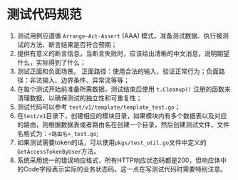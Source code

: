 # 测试代码规范
1. 测试用例应遵循 `Arrange-Act-Assert` (AAA) 模式，准备测试数据、执行被测试的方法、断言结果是否符合预期；
2. 提供有意义的断言信息，当断言失败时，应该给出清晰的中文消息，说明期望什么，实际得到了什么；
4. 测试正面和负面场景。 正面路径：使用合法的输入，验证正常行为；负面路径：非法输入、边界条件、异常流等等；
5. 在每个测试开始前准备所需数据，测试结束后使用 `t.Cleanup()` 注册的函数来清理数据，以确保测试的独立性和可重复性；
6. 测试代码可以参考 `test/v1/template/template_test.go`；
7. 在`test/v1`目录下，创建相应的模块目录，如果模块内有多个数据表以及对应的路由，则根据数据表或者路由名在创建一个目录，然后创建测试文件，文件名格式为：`<路由名>_test.go`;
8. 如果测试需要token的话，可以使用`pkgs/test_util.go`文件中定义的 `GetAccessTokenByUser`方法。
9. 系统采用统一的错误响应格式，所有HTTP响应状态码都是200，但响应体中的Code字段表示实际的业务状态码。这一点在写测试代码时需要特别注意。